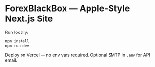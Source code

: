# ForexBlackBox — Apple-Style Next.js Site

Run locally:
```bash
npm install
npm run dev
```
Deploy on Vercel — no env vars required. Optional SMTP in `.env` for API email.

